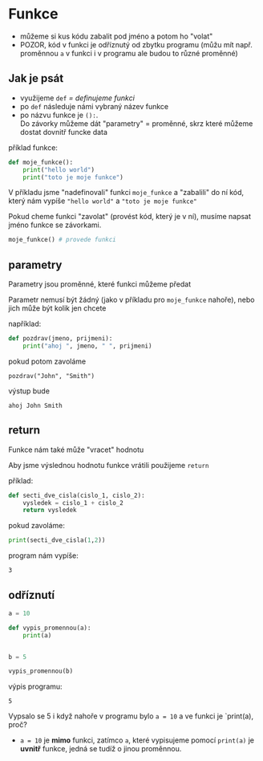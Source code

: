 # Funkce

- můžeme si kus kódu zabalit pod jméno a potom ho "volat"
- POZOR, kód v funkci je odříznutý od zbytku programu (můžu mít např. proměnnou `a` v funkci i v programu ale budou to různé proměnné)

## Jak je psát
- využijeme `def` *= definujeme funkci*
- po `def` následuje námi vybraný název funkce
- po názvu funkce je `():`. 
\
Do závorky můžeme dát "parametry" = proměnné, skrz které můžeme dostat dovnitř funcke data

příklad funkce:
```python
def moje_funkce():
    print("hello world")
    print("toto je moje funkce")
```
V příkladu jsme "nadefinovali" funkci `moje_funkce` a "zabalili" do ní kód, který nám vypíše `"hello world"` a `"toto je moje funkce"`


Pokud cheme funkci "zavolat" (provést kód, který je v ní), musíme napsat jméno funkce se závorkami.
```python
moje_funkce() # provede funkci
```

## parametry
Parametry jsou proměnné, které funkci můžeme předat

Parametr nemusí být žádný (jako v příkladu pro `moje_funkce` nahoře), nebo jich může být kolik jen chcete

například:
```python
def pozdrav(jmeno, prijmeni):
    print("ahoj ", jmeno, " ", prijmeni)
```
pokud potom zavoláme
```
pozdrav("John", "Smith")
```
výstup bude
```
ahoj John Smith
```

## return
Funkce nám také může "vracet" hodnotu

Aby jsme výslednou hodnotu funkce vrátili použijeme `return`

příklad:
```python
def secti_dve_cisla(cislo_1, cislo_2):
    vysledek = cislo_1 + cislo_2
    return vysledek
```
pokud zavoláme:
```python
print(secti_dve_cisla(1,2))
```
program nám vypíše:
```
3
```

## odříznutí

```python
a = 10

def vypis_promennou(a):
    print(a)


b = 5

vypis_promennou(b)
```
výpis programu:
```
5
```
Vypsalo se 5 i když nahoře v programu bylo `a = 10` a ve funkci je `print(a), proč?

- `a = 10` je **mimo** funkci, zatímco `a`, které vypisujeme pomocí `print(a)` je **uvnitř** funkce, jedná se tudíž o jinou proměnnou.